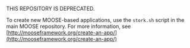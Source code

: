 THIS REPOSITORY IS DEPRECATED.

To create new MOOSE-based applications, use the ``stork.sh`` script in the main MOOSE repository.
For more information, see [http://mooseframework.org/create-an-app/](http://mooseframework.org/create-an-app/)
